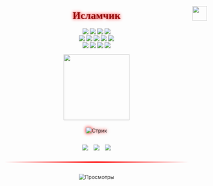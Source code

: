 <div align="center">
  <h1 style="font-family: 'MedievalSharp', cursive; color: #8b0000; text-shadow: 0 0 10px #ff0000; position: relative;">
    Исламчик
    <img src="https://i.pinimg.com/originals/2e/e7/50/2ee750e5a53cd60c65604f591ff6e99f.gif" width="40" style="position: absolute; right: -50px; top: -10px;">
  </h1>

  <!-- Технологии с анимированным появлением -->
  <div align="center" style="animation: fadeIn 1.5s ease-in;">
    <p align="center">
      <img src="https://img.shields.io/badge/Express.js-000000?style=for-the-badge&logo=express&logoColor=white&labelColor=8b0000"/>
      <img src="https://img.shields.io/badge/GraphQL-E10098?style=for-the-badge&logo=graphql&logoColor=white&labelColor=8b0000"/>
      <img src="https://img.shields.io/badge/Prisma-2D3748?style=for-the-badge&logo=prisma&logoColor=white&labelColor=8b0000"/>
      <img src="https://img.shields.io/badge/SCSS-CC6699?style=for-the-badge&logo=sass&logoColor=white&labelColor=8b0000"/>
      <br>
      <img src="https://img.shields.io/badge/Redis-DC382D?style=for-the-badge&logo=redis&logoColor=white&labelColor=000000"/>
      <img src="https://img.shields.io/badge/NestJS-E0234E?style=for-the-badge&logo=nestjs&logoColor=white&labelColor=000000"/>
      <img src="https://img.shields.io/badge/Node.js-339933?style=for-the-badge&logo=nodedotjs&logoColor=white&labelColor=000000"/>
      <img src="https://img.shields.io/badge/JavaScript-F7DF1E?style=for-the-badge&logo=javascript&logoColor=000000&labelColor=000000"/>
      <img src="https://img.shields.io/badge/TypeScript-3178C6?style=for-the-badge&logo=typescript&logoColor=white&labelColor=000000"/>
      <br>
      <img src="https://img.shields.io/badge/PostgreSQL-4169E1?style=for-the-badge&logo=postgresql&logoColor=white&labelColor=000000"/>
      <img src="https://img.shields.io/badge/MySQL-4479A1?style=for-the-badge&logo=mysql&logoColor=white&labelColor=000000"/>
      <img src="https://img.shields.io/badge/MongoDB-47A248?style=for-the-badge&logo=mongodb&logoColor=white&labelColor=000000"/>
      <img src="https://img.shields.io/badge/Docker-2496ED?style=for-the-badge&logo=docker&logoColor=white&labelColor=000000"/>
    </p>
  </div>

  <!-- Статистика с анимацией при наведении -->
  <div align="center" style="display: flex; gap: 20px; flex-wrap: wrap; justify-content: center;">
    <img height="180em" src="https://github-readme-stats.vercel.app/api?username=toooweee&show_icons=true&theme=dark&bg_color=000000&title_color=FF0000&icon_color=FF5555&border_color=FF0000&include_all_commits=true" style="transition: transform 0.3s;" onmouseover="this.style.transform='scale(1.05)'" onmouseout="this.style.transform='scale(1)'"/>
  </div>

  <!-- Стрик с эффектом свечения -->
  <div style="margin: 20px 0; filter: drop-shadow(0 0 5px #ff0000);">
    <img src="https://streak-stats.demolab.com?user=toooweee&theme=dark&background=000000&border=FF0000&stroke=FF0000&ring=FF0000&fire=FF0000&currStreakNum=FFFFFF&sideNums=FFFFFF&currStreakLabel=FF0000&sideLabels=FF0000&dates=808080" alt="Стрик"/>
  </div>

  <!-- Социальные иконки с анимацией -->
  <div align="center" style="margin-top:30px; display: flex; gap: 15px; justify-content: center;">
    <a href="https://t.me/toooweee" target="_blank" style="transition: transform 0.3s;" onmouseover="this.style.transform='rotate(5deg) scale(1.1)'" onmouseout="this.style.transform='none'">
      <img src="https://img.shields.io/badge/Telegram-000000?style=for-the-badge&logo=telegram&logoColor=26A5E4&color=8b0000"/>
    </a>
    <a href="mailto:byprob03@gmail.com" target="_blank" style="transition: transform 0.3s;" onmouseover="this.style.transform='rotate(-5deg) scale(1.1)'" onmouseout="this.style.transform='none'">
      <img src="https://img.shields.io/badge/Gmail-000000?style=for-the-badge&logo=gmail&logoColor=EA4335&color=8b0000"/>
    </a>
    <a href="https://discord.com/users/YOUR_ID" target="_blank" style="transition: transform 0.3s;" onmouseover="this.style.transform='rotate(5deg) scale(1.1)'" onmouseout="this.style.transform='none'">
      <img src="https://img.shields.io/badge/Discord-000000?style=for-the-badge&logo=discord&logoColor=5865F2&color=8b0000"/>
    </a>
  </div>

  <!-- Анимированный разделитель -->
  <div style="margin: 30px 0; position: relative; height: 4px;">
    <div style="height: 100%; width: 100%; background: linear-gradient(90deg, transparent 0%, #ff0000 50%, transparent 100%); animation: gradientFlow 2s infinite linear;"></div>
  </div>

  <!-- Счётчик посещений с пульсацией -->
  <div align="center" style="margin-top: 30px; animation: pulse 2s infinite;">
    <img src="https://komarev.com/ghpvc/?username=toooweee&color=ff0000&style=flat-square" alt="Просмотры"/>
  </div>
</div>
